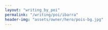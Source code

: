 ```yaml
---
layout: "writing_by_poi"
permalink: "/writing/poi/ibarra"
header-img: "assets/owner/hero/pois-bg.jpg"
---
```

